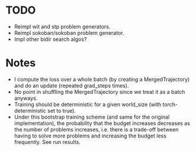 # TODO

- Reimpl wit and stp problem generators.
- Reimpl sokoban/sokoban problem generator.
- Impl other bidir search algos?

# Notes
- I compute the loss over a whole batch (by creating a MergedTrajectory) and do an update (repeated grad_steps times).
- No point in shuffling the MergedTrajectory since we treat it as a batch anyways.
- Training should be deterministic for a given world_size (with torch-deterministic set to true).
- Under this bootstrap training scheme (and same for the original implementation), the probability that the
  budget increases decreases as the number of problems increases, i.e. there is a trade-off between
  having to solve more problems and increasing the budget less frequently. See run results.
